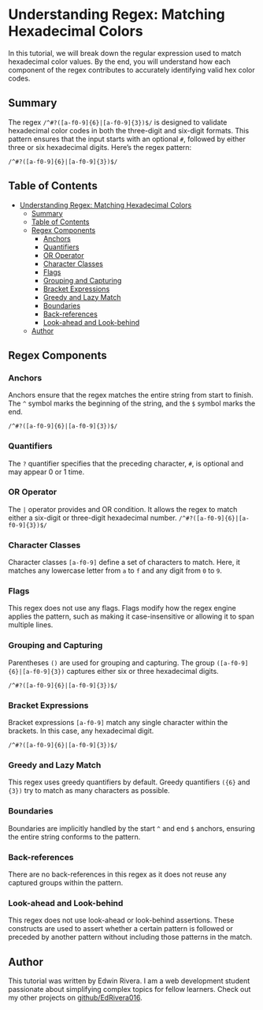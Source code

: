 # Understanding Regex: Matching Hexadecimal Colors

In this tutorial, we will break down the regular expression used to match hexadecimal color values. By the end, you will understand how each component of the regex contributes to accurately identifying valid hex color codes.

## Summary

The regex `/^#?([a-f0-9]{6}|[a-f0-9]{3})$/` is designed to validate hexadecimal color codes in both the three-digit and six-digit formats. This pattern ensures that the input starts with an optional `#`, followed by either three or six hexadecimal digits. Here’s the regex pattern:

`/^#?([a-f0-9]{6}|[a-f0-9]{3})$/`

## Table of Contents

- [Understanding Regex: Matching Hexadecimal Colors](#understanding-regex-matching-hexadecimal-colors)
  - [Summary](#summary)
  - [Table of Contents](#table-of-contents)
  - [Regex Components](#regex-components)
    - [Anchors](#anchors)
    - [Quantifiers](#quantifiers)
    - [OR Operator](#or-operator)
    - [Character Classes](#character-classes)
    - [Flags](#flags)
    - [Grouping and Capturing](#grouping-and-capturing)
    - [Bracket Expressions](#bracket-expressions)
    - [Greedy and Lazy Match](#greedy-and-lazy-match)
    - [Boundaries](#boundaries)
    - [Back-references](#back-references)
    - [Look-ahead and Look-behind](#look-ahead-and-look-behind)
  - [Author](#author)

## Regex Components

### Anchors
Anchors ensure that the regex matches the entire string from start to finish. The `^` symbol marks the beginning of the string, and the `$` symbol marks the end.

`/^#?([a-f0-9]{6}|[a-f0-9]{3})$/`

### Quantifiers
The `?` quantifier specifies that the preceding character, `#`, is optional and may appear 0 or 1 time.

### OR Operator
The `|` operator provides and OR condition. It allows the regex to match either a six-digit or three-digit hexadecimal number.
`/^#?([a-f0-9]{6}|[a-f0-9]{3})$/`

### Character Classes
Character classes `[a-f0-9]` define a set of characters to match. Here, it matches any lowercase letter from `a` to `f` and any digit from `0` to `9`.

### Flags
This regex does not use any flags. Flags modify how the regex engine applies the pattern, such as making it case-insensitive or allowing it to span multiple lines.

### Grouping and Capturing
Parentheses `()` are used for grouping and capturing. The group `([a-f0-9]{6}|[a-f0-9]{3})` captures either six or three hexadecimal digits.

`/^#?([a-f0-9]{6}|[a-f0-9]{3})$/`

### Bracket Expressions
Bracket expressions `[a-f0-9]` match any single character within the brackets. In this case, any hexadecimal digit.

`/^#?([a-f0-9]{6}|[a-f0-9]{3})$/`

### Greedy and Lazy Match
This regex uses greedy quantifiers by default. Greedy quantifiers `({6}` and `{3})` try to match as many characters as possible.

### Boundaries
Boundaries are implicitly handled by the start `^` and end `$` anchors, ensuring the entire string conforms to the pattern.

### Back-references
There are no back-references in this regex as it does not reuse any captured groups within the pattern.

### Look-ahead and Look-behind
This regex does not use look-ahead or look-behind assertions. These constructs are used to assert whether a certain pattern is followed or preceded by another pattern without including those patterns in the match.

## Author
This tutorial was written by Edwin Rivera. I am a web development student passionate about simplifying complex topics for fellow learners. Check out my other projects on [github/EdRivera016](https://github.com/EdRivera016).